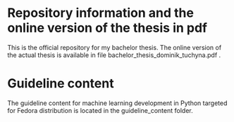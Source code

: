 # Repository information and the online version of the thesis in pdf
This is the official repository for my bachelor thesis. The online version of the actual thesis is available in file bachelor_thesis_dominik_tuchyna.pdf .

# Guideline content
The guideline content for machine learning development in Python targeted for Fedora distribution is located in the guideline_content folder.
